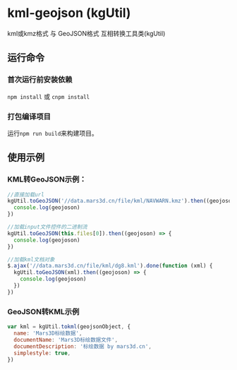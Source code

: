 # kml-geojson (kgUtil)

 kml或kmz格式 与  GeoJSON格式 互相转换工具类(kgUtil)


## 运行命令
 
### 首次运行前安装依赖
 `npm install` 或 `cnpm install`
  
### 打包编译项目
 运行`npm run build`来构建项目。 


## 使用示例
 
### KML转GeoJSON示例：
```js
//直接加载url
kgUtil.toGeoJSON('//data.mars3d.cn/file/kml/NAVWARN.kmz').then((geojoson) => {
  console.log(geojoson) 
})

//加载input文件控件的二进制流
kgUtil.toGeoJSON(this.files[0]).then((geojoson) => {
  console.log(geojoson) 
})

//加载kml文档对象
$.ajax('//data.mars3d.cn/file/kml/dg8.kml').done(function (xml) {
  kgUtil.toGeoJSON(xml).then((geojoson) => {
    console.log(geojoson) 
  })
})
```

### GeoJSON转KML示例

```js 
var kml = kgUtil.tokml(geojsonObject, {
  name: 'Mars3D标绘数据',
  documentName: 'Mars3D标绘数据文件',
  documentDescription: '标绘数据 by mars3d.cn',
  simplestyle: true,
}) 
```
